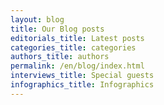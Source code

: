```yaml
---
layout: blog
title: Our Blog posts
editorials_title: Latest posts
categories_title: categories
authors_title: authors
permalink: /en/blog/index.html
interviews_title: Special guests
infographics_title: Infographics
---
```


